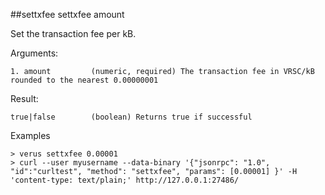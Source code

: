 ##settxfee
settxfee amount

Set the transaction fee per kB.

Arguments:
```
1. amount         (numeric, required) The transaction fee in VRSC/kB rounded to the nearest 0.00000001

```
Result:
```
true|false        (boolean) Returns true if successful

```
Examples
```
> verus settxfee 0.00001
> curl --user myusername --data-binary '{"jsonrpc": "1.0", "id":"curltest", "method": "settxfee", "params": [0.00001] }' -H 'content-type: text/plain;' http://127.0.0.1:27486/

```
